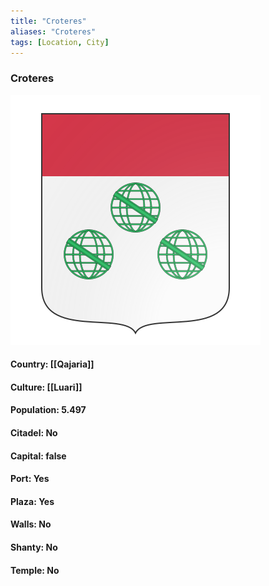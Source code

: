 ```yaml
---
title: "Croteres"
aliases: "Croteres"
tags: [Location, City]
---
```

### Croteres
![](attachment/4b2d94e9b24bf56312841c236f3b4994.svg)

#### Country: [[Qajaria]]

#### Culture: [[Luari]]

#### Population: 5.497

#### Citadel: No

#### Capital: false

#### Port: Yes

#### Plaza: Yes

#### Walls: No

#### Shanty: No

#### Temple: No

